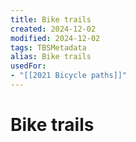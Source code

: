 ```yaml
---
title: Bike trails
created: 2024-12-02
modified: 2024-12-02
tags: TBSMetadata
alias: Bike trails
usedFor:
- "[[2021 Bicycle paths]]"
---
```

# Bike trails
